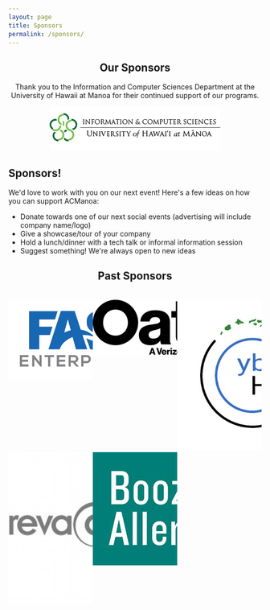 ```yaml
---
layout: page
title: Sponsors
permalink: /sponsors/
---
```


<center>
	<h2>Our Sponsors</h2>
	<p>Thank you to the Information and Computer Sciences Department at the University of Hawaii at Manoa for their continued support of our programs.</p>
	<img src="/assets/img/sponsors/uhics.png" alt="UH ICS Logo">
</center>


## Sponsors!

We'd love to work with you on our next event! Here's a few ideas on how you can support ACManoa:
- Donate towards one of our next social events (advertising will include company name/logo)
- Give a showcase/tour of your company
- Hold a lunch/dinner with a tech talk or informal information session
- Suggest something! We're always open to new ideas

<center> 
	<h2>Past Sponsors</h2>
	<br>
	<style>
		.column {
			float: left;
			width: 33.33%;
		}
		.row:after {
			content: "";
			display: table;
			clear: both;
		}
		.column img {
			max-height: 300px;
			max-width: 300px;
		}
	</style>
	<div class="row">
		<div class="column">
			<img src="/assets/img/sponsors/FAST.png" alt="FAST Enterprises Logo">
		</div>
		<div class="column">
			<img src="/assets/img/sponsors/oath.png" alt="Oath Logo">
		</div>
		<div class="column">
			<img src="/assets/img/sponsors/cyberhui.jpg" alt="CyberHui Logo">
		</div>
	</div>
	<div class="row">
		<div class="column">
			<img src="/assets/img/sponsors/revacomm.jpg" alt="RevaComm Logo">
		</div>
		<div class="column">
			<img src="/assets/img/sponsors/bah.jpeg" alt="Booz Allen Hamilton Logo">
		</div>
		<div class="column"></div>
	</div>
</center>